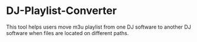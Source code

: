# DJ-Playlist-Converter
This tool helps users move m3u playlist from one DJ software to another DJ software when files are located on different paths.
